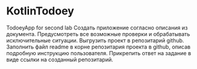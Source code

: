 # KotlinTodoey
TodoeyApp for second lab
Создать приложение согласно описания из документа. Предусмотреть все возможные проверки и обрабатывать исключительные ситуации.
Выгрузить проект в репозитарий github.
Заполнить файл readme в корне репозитария проекта в github, описав подробную инструкцию пользователя.
Прикрепить ответ на задание в виде ссылки на созданный репозитарий.
